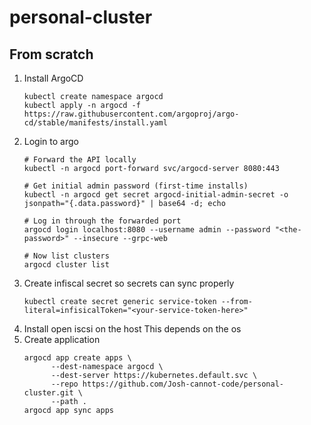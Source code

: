# personal-cluster

## From scratch

1. Install ArgoCD
    ```
    kubectl create namespace argocd
    kubectl apply -n argocd -f https://raw.githubusercontent.com/argoproj/argo-cd/stable/manifests/install.yaml
    ```
2. Login to argo
    ```
    # Forward the API locally
    kubectl -n argocd port-forward svc/argocd-server 8080:443

    # Get initial admin password (first-time installs)
    kubectl -n argocd get secret argocd-initial-admin-secret -o jsonpath="{.data.password}" | base64 -d; echo

    # Log in through the forwarded port
    argocd login localhost:8080 --username admin --password "<the-password>" --insecure --grpc-web

    # Now list clusters
    argocd cluster list
    ```
3. Create infiscal secret so secrets can sync properly
    ```
    kubectl create secret generic service-token --from-literal=infisicalToken="<your-service-token-here>"
    ```
4. Install open iscsi on the host
    This depends on the os
5. Create application
    ```
    argocd app create apps \
          --dest-namespace argocd \
          --dest-server https://kubernetes.default.svc \
          --repo https://github.com/Josh-cannot-code/personal-cluster.git \
          --path .
    argocd app sync apps
    ```
